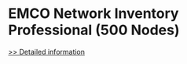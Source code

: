 # EMCO Network Inventory Professional (500 Nodes)
[>> Detailed information](https://secure.shareit.com/shareit/product.html?productid=300247728&affiliateid=200057808)